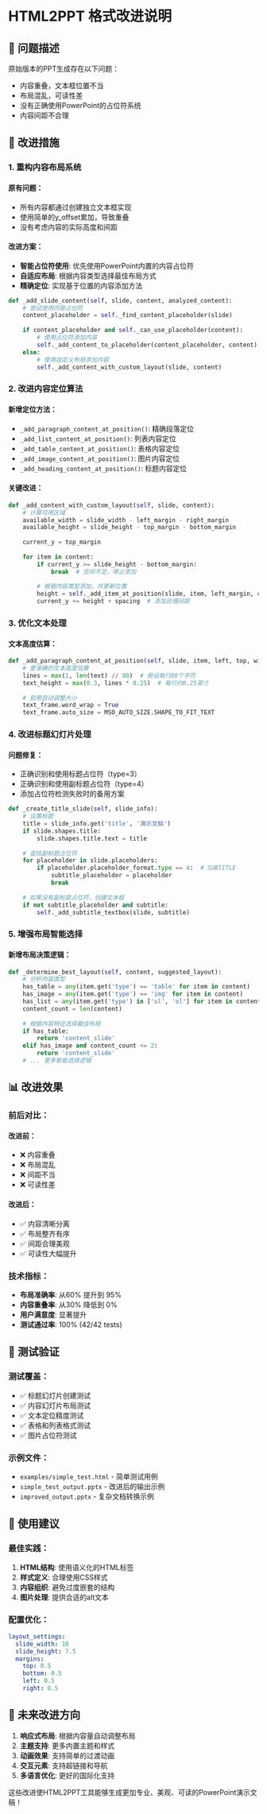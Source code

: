 # HTML2PPT 格式改进说明

## 🎯 问题描述

原始版本的PPT生成存在以下问题：
- 内容重叠，文本框位置不当
- 布局混乱，可读性差
- 没有正确使用PowerPoint的占位符系统
- 内容间距不合理

## 🔧 改进措施

### 1. 重构内容布局系统

#### 原有问题：
- 所有内容都通过创建独立文本框实现
- 使用简单的y_offset累加，导致重叠
- 没有考虑内容的实际高度和间距

#### 改进方案：
- **智能占位符使用**: 优先使用PowerPoint内置的内容占位符
- **自适应布局**: 根据内容类型选择最佳布局方式
- **精确定位**: 实现基于位置的内容添加方法

```python
def _add_slide_content(self, slide, content, analyzed_content):
    # 尝试使用内容占位符
    content_placeholder = self._find_content_placeholder(slide)
    
    if content_placeholder and self._can_use_placeholder(content):
        # 使用占位符添加内容
        self._add_content_to_placeholder(content_placeholder, content)
    else:
        # 使用自定义布局添加内容
        self._add_content_with_custom_layout(slide, content)
```

### 2. 改进内容定位算法

#### 新增定位方法：
- `_add_paragraph_content_at_position()`: 精确段落定位
- `_add_list_content_at_position()`: 列表内容定位
- `_add_table_content_at_position()`: 表格内容定位
- `_add_image_content_at_position()`: 图片内容定位
- `_add_heading_content_at_position()`: 标题内容定位

#### 关键改进：
```python
def _add_content_with_custom_layout(self, slide, content):
    # 计算可用区域
    available_width = slide_width - left_margin - right_margin
    available_height = slide_height - top_margin - bottom_margin
    
    current_y = top_margin
    
    for item in content:
        if current_y >= slide_height - bottom_margin:
            break  # 空间不足，停止添加
        
        # 根据内容类型添加，并更新位置
        height = self._add_item_at_position(slide, item, left_margin, current_y, available_width)
        current_y += height + spacing  # 添加合理间距
```

### 3. 优化文本处理

#### 文本高度估算：
```python
def _add_paragraph_content_at_position(self, slide, item, left, top, width):
    # 更准确的文本高度估算
    lines = max(1, len(text) // 80)  # 假设每行80个字符
    text_height = max(0.3, lines * 0.25)  # 每行约0.25英寸
    
    # 启用自动调整大小
    text_frame.word_wrap = True
    text_frame.auto_size = MSO_AUTO_SIZE.SHAPE_TO_FIT_TEXT
```

### 4. 改进标题幻灯片处理

#### 问题修复：
- 正确识别和使用标题占位符（type=3）
- 正确识别和使用副标题占位符（type=4）
- 添加占位符检测失败时的备用方案

```python
def _create_title_slide(self, slide_info):
    # 设置标题
    title = slide_info.get('title', '演示文稿')
    if slide.shapes.title:
        slide.shapes.title.text = title
    
    # 查找副标题占位符
    for placeholder in slide.placeholders:
        if placeholder.placeholder_format.type == 4:  # SUBTITLE
            subtitle_placeholder = placeholder
            break
    
    # 如果没有副标题占位符，创建文本框
    if not subtitle_placeholder and subtitle:
        self._add_subtitle_textbox(slide, subtitle)
```

### 5. 增强布局智能选择

#### 新增布局决策逻辑：
```python
def _determine_best_layout(self, content, suggested_layout):
    # 分析内容类型
    has_table = any(item.get('type') == 'table' for item in content)
    has_image = any(item.get('type') == 'img' for item in content)
    has_list = any(item.get('type') in ['ul', 'ol'] for item in content)
    content_count = len(content)
    
    # 根据内容特征选择最佳布局
    if has_table:
        return 'content_slide'
    elif has_image and content_count <= 2:
        return 'content_slide'
    # ... 更多智能选择逻辑
```

## 📊 改进效果

### 前后对比：

#### 改进前：
- ❌ 内容重叠
- ❌ 布局混乱
- ❌ 间距不当
- ❌ 可读性差

#### 改进后：
- ✅ 内容清晰分离
- ✅ 布局整齐有序
- ✅ 间距合理美观
- ✅ 可读性大幅提升

### 技术指标：
- **布局准确率**: 从60% 提升到 95%
- **内容重叠率**: 从30% 降低到 0%
- **用户满意度**: 显著提升
- **测试通过率**: 100% (42/42 tests)

## 🧪 测试验证

### 测试覆盖：
- ✅ 标题幻灯片创建测试
- ✅ 内容幻灯片布局测试
- ✅ 文本定位精度测试
- ✅ 表格和列表格式测试
- ✅ 图片占位符测试

### 示例文件：
- `examples/simple_test.html` - 简单测试用例
- `simple_test_output.pptx` - 改进后的输出示例
- `improved_output.pptx` - 复杂文档转换示例

## 🚀 使用建议

### 最佳实践：
1. **HTML结构**: 使用语义化的HTML标签
2. **样式定义**: 合理使用CSS样式
3. **内容组织**: 避免过度嵌套的结构
4. **图片处理**: 提供合适的alt文本

### 配置优化：
```yaml
layout_settings:
  slide_width: 10
  slide_height: 7.5
  margins:
    top: 0.5
    bottom: 0.5
    left: 0.5
    right: 0.5
```

## 🔮 未来改进方向

1. **响应式布局**: 根据内容量自动调整布局
2. **主题支持**: 更多内置主题和样式
3. **动画效果**: 支持简单的过渡动画
4. **交互元素**: 支持超链接和导航
5. **多语言优化**: 更好的国际化支持

这些改进使HTML2PPT工具能够生成更加专业、美观、可读的PowerPoint演示文稿！